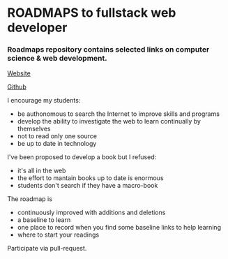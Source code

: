 # ROADMAPS to fullstack web developer

### Roadmaps repository contains selected links on computer science & web development.

[Website](https://rafaelaznar.github.io/roadmaps/content)

[Github](content/index.md)

I encourage my students:
- be authonomous to search the Internet to improve skills and programs
- develop the ability to investigate the web to learn continually by themselves
- not to read only one source
- be up to date in technology

I've been proposed to develop a book but I refused: 
- it's all in the web
- the effort to mantain books up to date is enormous
- students don't search if they have a macro-book

The roadmap is 
- continuously improved with additions and deletions
- a baseline to learn
- one place to record when you find some baseline links to help learning
- where to start your readings

Participate via pull-request.
